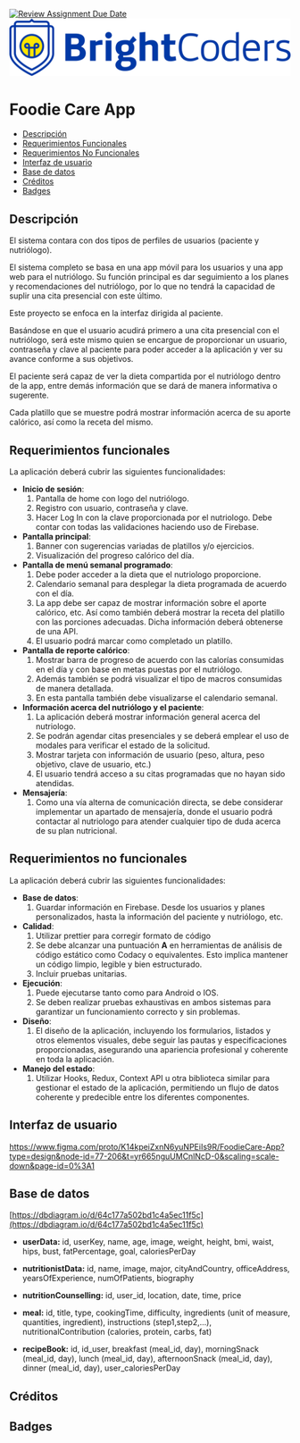 [![Review Assignment Due Date](https://classroom.github.com/assets/deadline-readme-button-24ddc0f5d75046c5622901739e7c5dd533143b0c8e959d652212380cedb1ea36.svg)](https://classroom.github.com/a/mjKGLkyr)
![BrightCoders Logo](img/logo.png)

# Foodie Care App
* [Descripción](#descripción)
* [Requerimientos Funcionales](#requerimientos-funcionales)
* [Requerimientos No Funcionales](#requerimientos-no-funcionales)
* [Interfaz de usuario](#interfaz-de-usuario)
* [Base de datos](#base-de-datos)
* [Créditos](#créditos)
* [Badges](#badges)

## Descripción
El sistema contara con dos tipos de perfiles de usuarios (paciente y nutriólogo).

El sistema completo se basa en una app móvil para los usuarios y una app web para el nutriólogo. Su función principal es dar seguimiento a los planes y recomendaciones del nutriólogo, por lo que no tendrá la capacidad de suplir una cita presencial con este último.

Este proyecto se enfoca en la interfaz dirigida al paciente.

Basándose en que el usuario acudirá primero a una cita presencial con el nutriólogo, será este mismo quien se encargue de proporcionar un usuario, contraseña y clave al paciente para poder acceder a la aplicación y ver su avance conforme a sus objetivos.

El paciente será capaz de ver la dieta compartida por el nutriólogo dentro de la app, entre demás información que se dará de manera informativa o sugerente.

Cada platillo que se muestre podrá mostrar información acerca de su aporte calórico, así como la receta del mismo.

## Requerimientos funcionales
La aplicación deberá cubrir las siguientes funcionalidades:
- **Inicio de sesión**:
	1. Pantalla de home con logo del nutriólogo.
	2. Registro con usuario, contraseña y clave.
	3. Hacer Log In con la clave proporcionada por el nutriologo. Debe contar con todas las validaciones haciendo uso de Firebase.
- **Pantalla principal**:
	1. Banner con sugerencias variadas de platillos y/o ejercicios.
	2. Visualización del progreso calórico del día.
- **Pantalla de menú semanal programado**:
	1. Debe poder acceder a la dieta que el nutriologo proporcione.
	2. Calendario semanal para desplegar la dieta programada de acuerdo con el día.
	3. La app debe ser capaz de mostrar información sobre el aporte calórico, etc. Así como también deberá mostrar la receta del platillo con las porciones adecuadas. Dicha información deberá obtenerse de una API.
	4. El usuario podrá marcar como completado un platillo.
- **Pantalla de reporte calórico**:
	1. Mostrar barra de progreso de acuerdo con las calorías consumidas en el día y con base en metas puestas por el nutriólogo.
	2. Además también se podrá visualizar el tipo de macros consumidas de manera detallada.
	3. En esta pantalla también debe visualizarse el calendario semanal.
- **Información acerca del nutriólogo y el paciente**:
	1. La aplicación deberá mostrar información general acerca del nutriologo.
	2. Se podrán agendar citas presenciales y se deberá emplear el uso de modales para verificar el estado de la solicitud.
	3. Mostrar tarjeta con información de usuario (peso, altura, peso objetivo, clave de usuario, etc.)
	4. El usuario tendrá acceso a su citas programadas que no hayan sido atendidas.
- **Mensajería**:
	1. Como una vía alterna de comunicación directa, se debe considerar implementar un apartado de mensajería, donde el usuario podrá contactar al nutriologo para atender cualquier tipo de duda acerca de su plan nutricional.

## Requerimientos no funcionales
La aplicación deberá cubrir las siguientes funcionalidades:
- **Base de datos**:
	1. Guardar información en Firebase. Desde los usuarios y planes personalizados, hasta la información del paciente y nutriólogo, etc.
- **Calidad**:
	1. Utilizar prettier para corregir formato de código
	2. Se debe alcanzar una puntuación **A** en herramientas de análisis de código estático como Codacy o equivalentes. Esto implica mantener un código limpio, legible y bien estructurado.
	3. Incluir pruebas unitarias.
- **Ejecución**:
	1. Puede ejecutarse tanto como para Android o IOS.
	2. Se deben realizar pruebas exhaustivas en ambos sistemas para garantizar un funcionamiento correcto y sin problemas.
- **Diseño**:
	1. El diseño de la aplicación, incluyendo los formularios, listados y otros elementos visuales, debe seguir las pautas y especificaciones proporcionadas, asegurando una apariencia profesional y coherente en toda la aplicación.
- **Manejo del estado**:
	1. Utilizar Hooks, Redux, Context API u otra biblioteca similar para gestionar el estado de la aplicación, permitiendo un flujo de datos coherente y predecible entre los diferentes componentes.

## Interfaz de usuario
﻿https://www.figma.com/proto/K14kpeiZxnN6yuNPEiIs9R/FoodieCare-App?type=design&node-id=77-206&t=yr665nguUMCnlNcD-0&scaling=scale-down&page-id=0%3A1 
## Base de datos
[https://dbdiagram.io/d/64c177a502bd1c4a5ec11f5c](https://dbdiagram.io/d/64c177a502bd1c4a5ec11f5c) 
-   **userData:** id, userKey, name, age, image, weight, height, bmi, waist, hips, bust, fatPercentage, goal, caloriesPerDay
    
-   **nutritionistData:** id, name, image, major, cityAndCountry, officeAddress, yearsOfExperience, numOfPatients, biography
    
-   **nutritionCounselling:** id, user_id, location, date, time, price
    
-   **meal:** id, title, type, cookingTime, difficulty, ingredients (unit of measure, quantities, ingredient), instructions (step1,step2,...), nutritionalContribution (calories, protein, carbs, fat)
    
-   **recipeBook:** id, id_user, breakfast (meal_id, day), morningSnack (meal_id, day), lunch (meal_id, day), afternoonSnack (meal_id, day), dinner (meal_id, day), user_caloriesPerDay

## Créditos

## Badges

